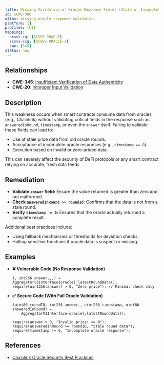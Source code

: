 ```yaml
---
title: Missing Validation of Oracle Response Fields (Stale or Incomplete Data)
id: SCWE-086
alias: missing-oracle-response-validation
platform: []
profiles: [L1]
mappings:
  scsvs-cg: [SCSVS-ORACLE]
  scsvs-scg: [SCSVS-ORACLE-1]
  cwe: [345]
status: new
---
```


## Relationships
- **CWE-345**: [Insufficient Verification of Data Authenticity](https://cwe.mitre.org/data/definitions/345.html)
- **CWE-20**:  [Improper Input Validation](https://cwe.mitre.org/data/definitions/20.html)

## Description
This weakness occurs when smart contracts consume data from oracles (e.g., Chainlink) without validating critical fields in the response such as `answeredInRound`, `timestamp`, or even the `answer` itself. Failing to validate these fields can lead to:

- Use of stale price data from old oracle rounds.
- Acceptance of incomplete oracle responses (e.g., `timestamp == 0`).
- Execution based on invalid or zero-priced data.

This can severely affect the security of DeFi protocols or any smart contract relying on accurate, fresh data feeds.

## Remediation
- **Validate `answer` field:** Ensure the value returned is greater than zero and not malformed.
- **Check `answeredInRound >= roundId`:** Confirms that the data is not from a stale round.
- **Verify `timestamp != 0`:** Ensures that the oracle actually returned a complete result.

Additional best practices include:
- Using fallback mechanisms or thresholds for deviation checks.
- Halting sensitive functions if oracle data is suspect or missing.

## Examples

- **❌ Vulnerable Code (No Response Validation)**  
    ```solidity
    (, int256 answer,,,) = AggregatorV3Interface(oracle).latestRoundData();
    require(uint256(answer) > 0, "Zero price"); // Minimal check only
    ```

- **✅ Secure Code (With Full Oracle Validation)**  
    ```solidity
    (uint80 roundID, int256 answer,, uint256 timestamp, uint80 answeredInRound) = 
        AggregatorV3Interface(oracle).latestRoundData();

    require(answer > 0, "Invalid price: <= 0");
    require(answeredInRound >= roundID, "Stale round data");
    require(timestamp != 0, "Incomplete oracle response");
    ```

## References
- [Chainlink Oracle Security Best Practices](https://docs.chain.link/data-feeds/security/)
